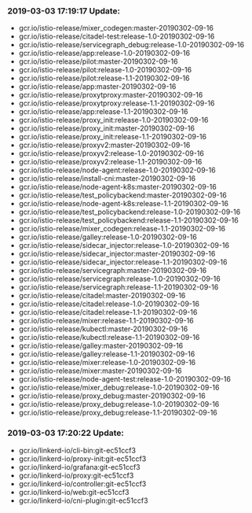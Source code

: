### 2019-03-03 17:19:17 Update:

- gcr.io/istio-release/mixer_codegen:master-20190302-09-16
- gcr.io/istio-release/citadel-test:release-1.0-20190302-09-16
- gcr.io/istio-release/servicegraph_debug:release-1.0-20190302-09-16
- gcr.io/istio-release/app:release-1.0-20190302-09-16
- gcr.io/istio-release/pilot:master-20190302-09-16
- gcr.io/istio-release/pilot:release-1.0-20190302-09-16
- gcr.io/istio-release/pilot:release-1.1-20190302-09-16
- gcr.io/istio-release/app:master-20190302-09-16
- gcr.io/istio-release/proxytproxy:master-20190302-09-16
- gcr.io/istio-release/proxytproxy:release-1.1-20190302-09-16
- gcr.io/istio-release/app:release-1.1-20190302-09-16
- gcr.io/istio-release/proxy_init:release-1.0-20190302-09-16
- gcr.io/istio-release/proxy_init:master-20190302-09-16
- gcr.io/istio-release/proxy_init:release-1.1-20190302-09-16
- gcr.io/istio-release/proxyv2:master-20190302-09-16
- gcr.io/istio-release/proxyv2:release-1.0-20190302-09-16
- gcr.io/istio-release/proxyv2:release-1.1-20190302-09-16
- gcr.io/istio-release/node-agent:release-1.0-20190302-09-16
- gcr.io/istio-release/install-cni:master-20190302-09-16
- gcr.io/istio-release/node-agent-k8s:master-20190302-09-16
- gcr.io/istio-release/test_policybackend:master-20190302-09-16
- gcr.io/istio-release/node-agent-k8s:release-1.1-20190302-09-16
- gcr.io/istio-release/test_policybackend:release-1.0-20190302-09-16
- gcr.io/istio-release/test_policybackend:release-1.1-20190302-09-16
- gcr.io/istio-release/mixer_codegen:release-1.1-20190302-09-16
- gcr.io/istio-release/galley:release-1.0-20190302-09-16
- gcr.io/istio-release/sidecar_injector:release-1.0-20190302-09-16
- gcr.io/istio-release/sidecar_injector:master-20190302-09-16
- gcr.io/istio-release/sidecar_injector:release-1.1-20190302-09-16
- gcr.io/istio-release/servicegraph:master-20190302-09-16
- gcr.io/istio-release/servicegraph:release-1.0-20190302-09-16
- gcr.io/istio-release/servicegraph:release-1.1-20190302-09-16
- gcr.io/istio-release/citadel:master-20190302-09-16
- gcr.io/istio-release/citadel:release-1.0-20190302-09-16
- gcr.io/istio-release/citadel:release-1.1-20190302-09-16
- gcr.io/istio-release/mixer:release-1.1-20190302-09-16
- gcr.io/istio-release/kubectl:master-20190302-09-16
- gcr.io/istio-release/kubectl:release-1.1-20190302-09-16
- gcr.io/istio-release/galley:master-20190302-09-16
- gcr.io/istio-release/galley:release-1.1-20190302-09-16
- gcr.io/istio-release/mixer:release-1.0-20190302-09-16
- gcr.io/istio-release/mixer:master-20190302-09-16
- gcr.io/istio-release/node-agent-test:release-1.0-20190302-09-16
- gcr.io/istio-release/mixer_debug:release-1.0-20190302-09-16
- gcr.io/istio-release/proxy_debug:master-20190302-09-16
- gcr.io/istio-release/proxy_debug:release-1.0-20190302-09-16
- gcr.io/istio-release/proxy_debug:release-1.1-20190302-09-16
### 2019-03-03 17:20:22 Update:

- gcr.io/linkerd-io/cli-bin:git-ec51ccf3
- gcr.io/linkerd-io/proxy-init:git-ec51ccf3
- gcr.io/linkerd-io/grafana:git-ec51ccf3
- gcr.io/linkerd-io/proxy:git-ec51ccf3
- gcr.io/linkerd-io/controller:git-ec51ccf3
- gcr.io/linkerd-io/web:git-ec51ccf3
- gcr.io/linkerd-io/cni-plugin:git-ec51ccf3
